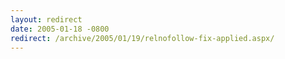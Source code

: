 ```yaml
---
layout: redirect
date: 2005-01-18 -0800
redirect: /archive/2005/01/19/relnofollow-fix-applied.aspx/
---
```

